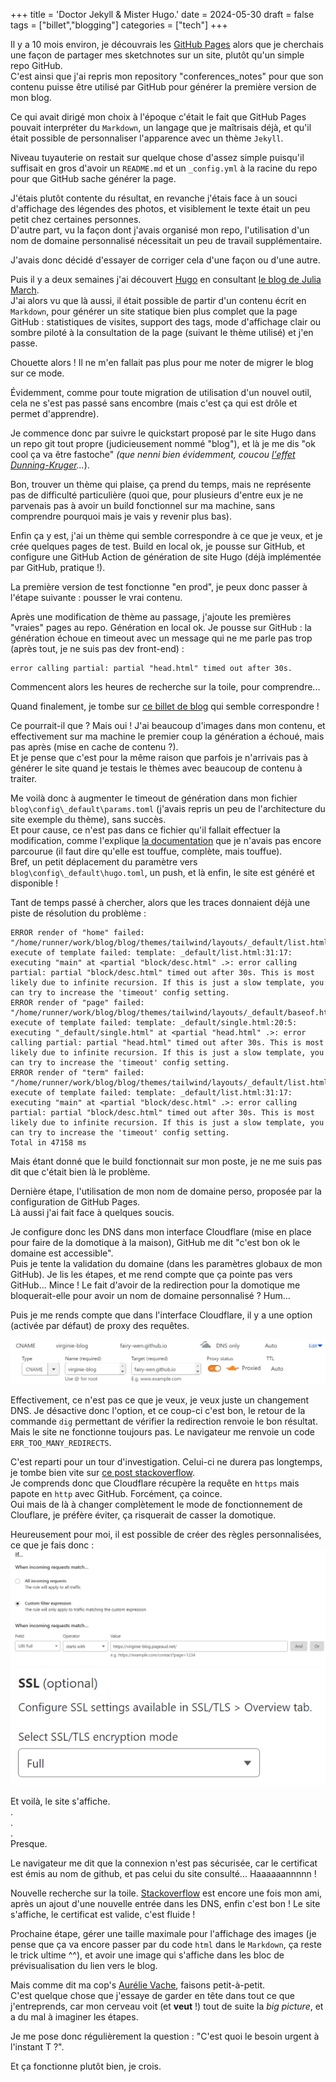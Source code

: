 +++
title = 'Doctor Jekyll & Mister Hugo.'
date = 2024-05-30
draft = false
tags = ["billet","blogging"]
categories = ["tech"]
+++

Il y a 10 mois environ, je découvrais les [GitHub Pages](https://pages.github.com/) alors que je cherchais une façon de partager mes sketchnotes sur un site, plutôt qu'un simple repo GitHub.  
C'est ainsi que j'ai repris mon repository "conferences_notes" pour que son contenu puisse être utilisé par GitHub pour générer la première version de mon blog.  

Ce qui avait dirigé mon choix à l'époque c'était le fait que GitHub Pages pouvait interpréter du `Markdown`, un langage que je maîtrisais déjà, et qu'il était possible de personnaliser l'apparence avec un thème `Jekyll`.  

Niveau tuyauterie on restait sur quelque chose d'assez simple puisqu'il suffisait en gros d'avoir un `README.md` et un `_config.yml` à la racine du repo pour que GitHub sache générer la page.  

J'étais plutôt contente du résultat, en revanche j'étais face à un souci d'affichage des légendes des photos, et visiblement le texte était un peu petit chez certaines personnes.  
D'autre part, vu la façon dont j'avais organisé mon repo, l'utilisation d'un nom de domaine personnalisé nécessitait un peu de travail supplémentaire.

J'avais donc décidé d'essayer de corriger cela d'une façon ou d'une autre.  

Puis il y a deux semaines j'ai découvert [Hugo](https://gohugo.io/) en consultant [le blog de Julia March](https://lafillepassympa.com/).  
J'ai alors vu que là aussi, il était possible de partir d'un contenu écrit en `Markdown`, pour générer un site statique bien plus complet que la page GitHub : statistiques de visites, support des tags, mode d'affichage clair ou sombre piloté à la consultation de la page (suivant le thème utilisé) et j'en passe.  

Chouette alors ! Il ne m'en fallait pas plus pour me noter de migrer le blog sur ce mode.  

Évidemment, comme pour toute migration de utilisation d'un nouvel outil, cela ne s'est pas passé sans encombre (mais c'est ça qui est drôle et permet d'apprendre).  

Je commence donc par suivre le quickstart proposé par le site Hugo dans un repo git tout propre (judicieusement nommé "blog"), et là je me dis "ok cool ça va être fastoche" _(que nenni bien évidemment, coucou [l'effet Dunning-Kruger](https://fr.wikipedia.org/wiki/Effet_Dunning-Kruger)..._).

Bon, trouver un thème qui plaise, ça prend du temps, mais ne représente pas de difficulté particulière (quoi que, pour plusieurs d'entre eux je ne parvenais pas à avoir un build fonctionnel sur ma machine, sans comprendre pourquoi mais je vais y revenir plus bas).  

Enfin ça y est, j'ai un thème qui semble correspondre à ce que je veux, et je crée quelques pages de test. Build en local ok, je pousse sur GitHub, et configure une GitHub Action de génération de site Hugo (déjà implémentée par GitHub, pratique !).  

La première version de test fonctionne "en prod", je peux donc passer à l'étape suivante : pousser le vrai contenu.  

Après une modification de thème au passage, j'ajoute les premières "vraies" pages au repo. Génération en local ok. Je pousse sur GitHub : la génération échoue en timeout avec un message qui ne me parle pas trop (après tout, je ne suis pas dev front-end) :  

```
error calling partial: partial "head.html" timed out after 30s.
```

Commencent alors les heures de recherche sur la toile, pour comprendre...

Quand finalement, je tombe sur [ce billet de blog](https://craftycto.com/micro/hugo-cloudflare-build/) qui semble correspondre !  

Ce pourrait-il que ? Mais oui ! J'ai beaucoup d'images dans mon contenu, et effectivement sur ma machine le premier coup la génération a échoué, mais pas après (mise en cache de contenu ?).  
Et je pense que c'est pour la même raison que parfois je n'arrivais pas à générer le site quand je testais le thèmes avec beaucoup de contenu à traiter.  

Me voilà donc à augmenter le timeout de génération dans mon fichier `blog\config\_default\params.toml` (j'avais repris un peu de l'architecture du site exemple du thème), sans succès.  
Et pour cause, ce n'est pas dans ce fichier qu'il fallait effectuer la modification, comme l'explique [la documentation](https://gohugo.io/getting-started/configuration/) que je n'avais pas encore parcourue (il faut dire qu'elle est touffue, complète, mais touffue).  
Bref, un petit déplacement du paramètre vers `blog\config\_default\hugo.toml`, un push, et là enfin, le site est généré et disponible !  


Tant de temps passé à chercher, alors que les traces donnaient déjà une piste de résolution du problème :  
```
ERROR render of "home" failed: "/home/runner/work/blog/blog/themes/tailwind/layouts/_default/list.html:31:17": execute of template failed: template: _default/list.html:31:17: executing "main" at <partial "block/desc.html" .>: error calling partial: partial "block/desc.html" timed out after 30s. This is most likely due to infinite recursion. If this is just a slow template, you can try to increase the 'timeout' config setting.
ERROR render of "page" failed: "/home/runner/work/blog/blog/themes/tailwind/layouts/_default/baseof.html:20:5": execute of template failed: template: _default/single.html:20:5: executing "_default/single.html" at <partial "head.html" .>: error calling partial: partial "head.html" timed out after 30s. This is most likely due to infinite recursion. If this is just a slow template, you can try to increase the 'timeout' config setting.
ERROR render of "term" failed: "/home/runner/work/blog/blog/themes/tailwind/layouts/_default/list.html:31:17": execute of template failed: template: _default/list.html:31:17: executing "main" at <partial "block/desc.html" .>: error calling partial: partial "block/desc.html" timed out after 30s. This is most likely due to infinite recursion. If this is just a slow template, you can try to increase the 'timeout' config setting.
Total in 47158 ms
```

Mais étant donné que le build fonctionnait sur mon poste, je ne me suis pas dit que c'était bien là le problème.  

Dernière étape, l'utilisation de mon nom de domaine perso, proposée par la configuration de GitHub Pages.  
Là aussi j'ai fait face à quelques soucis.  

Je configure donc les DNS dans mon interface Cloudflare (mise en place pour faire de la domotique à la maison), GitHub me dit "c'est bon ok le domaine est accessible".  
Puis je tente la validation du domaine (dans les paramètres globaux de mon GitHub). Je lis les étapes, et me rend compte que ça pointe pas vers GitHub... Mince ! Le fait d'avoir de la redirection pour la domotique me bloquerait-elle pour avoir un nom de domaine personnalisé ? Hum...

Puis je me rends compte que dans l'interface Cloudflare, il y a une option (activée par défaut) de proxy des requêtes.  

![Proxy activé](img/proxy_on.png)

Effectivement, ce n'est pas ce que je veux, je veux juste un changement DNS. Je désactive donc l'option, et ce coup-ci c'est bon, le retour de la commande `dig` permettant de vérifier la redirection renvoie le bon résultat.  
Mais le site ne fonctionne toujours pas. Le navigateur me renvoie un code `ERR_TOO_MANY_REDIRECTS`.  

C'est reparti pour un tour d'investigation. Celui-ci ne durera pas longtemps, je tombe bien vite sur [ce post stackoverflow](https://stackoverflow.com/questions/50145231/how-to-fix-err-too-many-redirects-on-custom-github-pages-domain).  
Je comprends donc que Cloudflare récupère la requête en `https` mais papote en `http` avec GitHub. Forcément, ça coince.  
Oui mais de là à changer complètement le mode de fonctionnement de Clouflare, je préfère éviter, ça risquerait de casser la domotique.  

Heureusement pour moi, il est possible de créer des règles personnalisées, ce que je fais donc :  
![Configuration du SSL 1](img/config_ssl_1.png)  
![Configuration du SSL 2](img/config_ssl_2.png)  

Et voilà, le site s'affiche.  
.  
.  
.  
Presque.
  
Le navigateur me dit que la connexion n'est pas sécurisée, car le certificat est émis au nom de github, et pas celui du site consulté... Haaaaaannnnn !  

Nouvelle recherche sur la toile. [Stackoverflow](https://stackoverflow.com/questions/67043175/how-can-i-get-github-pages-to-give-a-correct-ssl-certificate-for-my-www-subdomai) est encore une fois mon ami, après un ajout d'une nouvelle entrée dans les DNS, enfin c'est bon ! Le site s'affiche, le certificat est valide, c'est fluide !  

Prochaine étape, gérer une taille maximale pour l'affichage des images (je pense que ça va encore passer par du code `html` dans le `Markdown`, ça reste le trick ultime ^^), et avoir une image qui s'affiche dans les bloc de prévisualisation du lien vers le blog.  

Mais comme dit ma cop's [Aurélie Vache](https://x.com/aurelievache), faisons petit-à-petit.  
C'est quelque chose que j'essaye de garder en tête dans tout ce que j'entreprends, car mon cerveau voit (et **veut** !) tout de suite la _big picture_, et a du mal à imaginer les étapes.  

Je me pose donc régulièrement la question : "C'est quoi le besoin urgent à l'instant T ?".  

Et ça fonctionne plutôt bien, je crois.